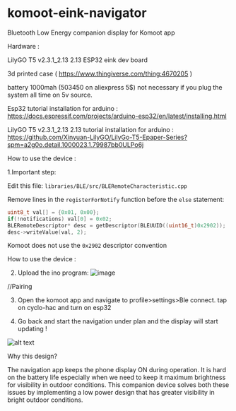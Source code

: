# komoot-eink-navigator
Bluetooth Low Energy companion display for Komoot app

Hardware : 

LilyGO T5 v2.3.1_2.13 2.13  ESP32 eink dev board 

3d printed case ( https://www.thingiverse.com/thing:4670205 )

battery 1000mah (503450 on aliexpress 5$) not necessary if you plug the system all time on 5v source. 

Esp32 tutorial installation for arduino : https://docs.espressif.com/projects/arduino-esp32/en/latest/installing.html

LilyGO T5 v2.3.1_2.13 2.13 tutorial installation for arduino : https://github.com/Xinyuan-LilyGO/LilyGo-T5-Epaper-Series?spm=a2g0o.detail.1000023.1.79987bb0ULPo6j 

How to use the device :

1.Important step:

Edit this file: `libraries/BLE/src/BLERemoteCharacteristic.cpp`

Remove lines in the `registerForNotify` function before the `else` statement:

```cpp
uint8_t val[] = {0x01, 0x00};
if(!notifications) val[0] = 0x02;
BLERemoteDescriptor* desc = getDescriptor(BLEUUID((uint16_t)0x2902));
desc->writeValue(val, 2);
```

Komoot does not use the `0x2902` descriptor convention

How to use the device :

2. Upload the ino program:
![image](https://user-images.githubusercontent.com/20805763/184874755-e7740692-4c57-4012-bc63-e487796c6ea8.png)

//Pairing

3. Open the komoot app and navigate to profile>settings>Ble connect. tap on cyclo-hac and turn on esp32


4. Go back and start the navigation under plan and the display will start updating !

![alt text](IMG_20210917_140115.jpg)

Why this design?

The navigation app keeps the phone display ON during operation. It is hard on the battery life especially when we need to keep it maximum brightness for visibility in outdoor conditions. This companion device solves both these issues by implementing a low power design that has greater visibility in bright outdoor conditions.


